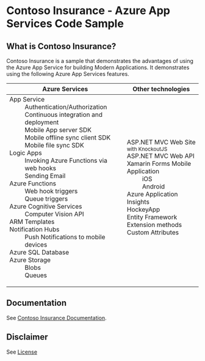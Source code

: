 # Contoso Insurance - Azure App Services Code Sample

## What is Contoso Insurance?
Contoso Insurance is a sample that demonstrates the advantages of using the Azure App Service for building Modern Applications.  It demonstrates using the following Azure App Services features.

<table>
  <thead>
    <th>Azure Services</th>
    <th>Other technologies</th>
  </thead>
  <tbody>
    <tr>
      <td>
        <dl>
          <dt>App Service</dt>
            <dd>Authentication/Authorization</dd>
            <dd>Continuous integration and deployment</dd>
            <dd>Mobile App server SDK
            <dd>Mobile offline sync client SDK</dd>
            <dd>Mobile file sync SDK</dd>
          <dt>Logic Apps</dt>
            <dd>Invoking Azure Functions via web hooks</dd>
            <dd>Sending Email</dd>
          <dt>Azure Functions</dt>
            <dd>Web hook triggers
            <dd>Queue triggers</dd>
          <dt>Azure Cognitive Services</dt>
            <dd>Computer Vision API</dd>
          <dt>ARM Templates</dt>
          <dt>Notification Hubs</dt>
            <dd>Push Notifications to mobile devices</dd>
          <dt>Azure SQL Database</dt>
          <dt>Azure Storage</dt>
            <dd>Blobs</dd>
            <dd>Queues</dd>
        </dl>
      </td>
      <td>
        <dl>
          <dt>ASP.NET MVC Web Site <small>with KnockoutJS</small></dt>
          <dt>ASP.NET MVC Web API</dt>
          <dt>Xamarin Forms Mobile Application</dt>
            <dd>iOS</dd>
            <dd>Android</dd>
          <dt>Azure Application Insights</dt>
          <dt>HockeyApp</dt>
          <dt>Entity Framework</dt>
          <dt>Extension methods</dt>
          <dt>Custom Attributes</dt>
        </dl>
      </td>
    </tr>
  </tbody>
</table>

## Documentation

See [Contoso Insurance Documentation](https://syntaxc4-msft.github.io/ContosoInsurance).


## Disclaimer

See [License](LICENSE.txt)